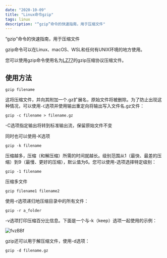 ```yaml
---
date: "2020-10-09"
title: "Linux命令gzip"
tags: linux
description: "“gzip”命令的快速指南，用于压缩文件"
---
```


“gzip”命令的快速指南，用于压缩文件

gzip命令可以在Linux、macOS、WSL和任何有UNIX环境的地方使用。

您可以使用gzip命令使用名为[LZ77](https://en.wikipedia.org/wiki/LZ77_and_LZ78)的gzip压缩协议压缩文件。


## 使用方法
``` shell
gzip filename
```

这将压缩文件，并向其附加一个.gz扩展名，原始文件将被删除。为了防止出现这种情况，可以使用```-C```选项并使用输出重定向将输出写入文件名.gz文件：

``` shell
gzip -c filename > filename.gz
```

-C选项指定输出将转到标准输出流，保留原始文件不变

同时也可以使用-K选项

``` shell
gzip -k filename
```

压缩越多，压缩（和解压缩）所需的时间就越长。级别范围从1（最快、最差的压缩）到9（最慢、更好的压缩），默认值为6。您可以使用-<NUMBER>选项选择特定级别：

``` shell
gzip -1 filename
```

压缩多文件

``` shell
gzip filename1 filename2
```

使用-r选项递归地压缩目录中的所有文件：

``` shell
gzip -r a_folder
```

-v选项打印压缩百分比信息。下面是一个与-k（keep）选项一起使用的示例：

![fvzBBf](https://cdn.jsdelivr.net/gh/funnyPan/pics@master/uPic/fvzBBf.png)

gzip还可以用于解压缩文件，使用-d选项：

``` shell
gzip -d filename.gz
```